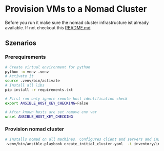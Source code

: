 # Provision VMs to a Nomad Cluster

Before you run it make sure the nomad cluster infrastructure ist already available.
If not checkout this [README.md](../infrastructure/README.md)

## Szenarios

### Prerequirements
```sh
# Create virtual environment for python
python -m venv .venv
# Activate it
source .venv/bin/activate
# Install all libs
pip install -r requirements.txt
```
```sh
# First run only ignore remote host identification check
export ANSIBLE_HOST_KEY_CHECKING=False
```
```sh
# After known_hosts are set remove env var
unset ANSIBLE_HOST_KEY_CHECKING
```

### Provision nomad cluster

```sh
# Installs nomad on all machines. Configures client and servers and install docker on all client machines.
.venv/bin/ansible-playbook create_initial_cluster.yaml  -i inventory/inventory.yaml
```